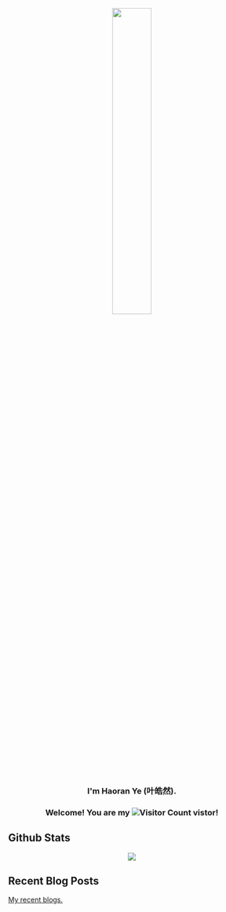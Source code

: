 <div align="center">
<img src="https://rishavanand.github.io/static/images/greetings.gif" align="center" style="width: 40%" />
</div>  
  

### <div align="center">I'm Haoran Ye (叶皓然).</div>  
### <div align="center"> Welcome! You are my ![Visitor Count](https://profile-counter.glitch.me/YeHaoran-KL/count.svg) vistor! </div>  
  
## Github Stats  
<div align="center"><img src="https://github-readme-stats.vercel.app/api?username=YeHaoran-KL&show_icons=true&count_private=true&hide_border=true" align="center" /></div>  

## Recent Blog Posts
[My recent blogs.](https://www.zhihu.com/people/yhr-8-84/posts)


<!--
**YeHaoran-KL/YeHaoran-KL** is a ✨ _special_ ✨ repository because its `README.md` (this file) appears on your GitHub profile.

Here are some ideas to get you started:

- 🔭 I’m currently working on ...
- 🌱 I’m currently learning ...
- 👯 I’m looking to collaborate on ...
- 🤔 I’m looking for help with ...
- 💬 Ask me about ...
- 📫 How to reach me: ...
- 😄 Pronouns: ...
- ⚡ Fun fact: ...
-->
